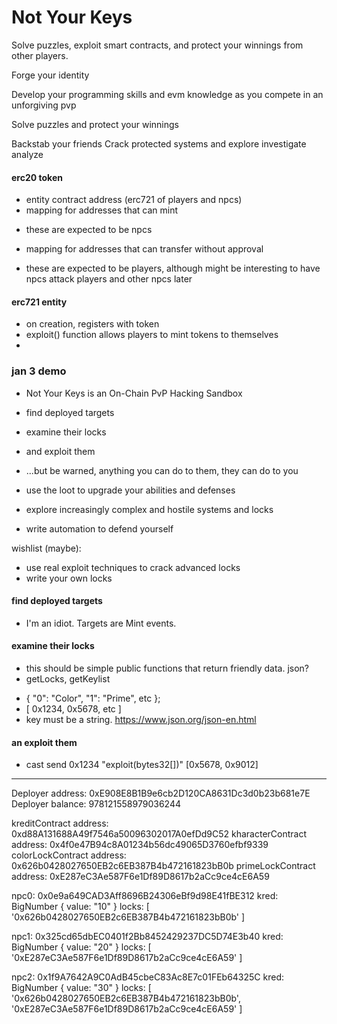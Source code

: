 # Not Your Keys

Solve puzzles, exploit smart contracts, and protect your winnings from other players.

Forge your identity

Develop your programming skills and evm knowledge as you compete in an unforgiving pvp 


Solve puzzles and protect your winnings

Backstab your friends
Crack protected systems and 
explore
investigate
analyze




#### erc20 token
 - entity contract address (erc721 of players and npcs)
 - mapping for addresses that can mint
  + these are expected to be npcs
 - mapping for addresses that can transfer without approval
  + these are expected to be players, although might be interesting to have npcs attack players and other npcs later

#### erc721 entity
 - on creation, registers with token
 - exploit() function allows players to mint tokens to themselves
 - 



### jan 3 demo
 - Not Your Keys is an On-Chain PvP Hacking Sandbox
 - find deployed targets
 - examine their locks
 - and exploit them
 - ...but be warned, anything you can do to them, they can do to you

 - use the loot to upgrade your abilities and defenses
 - explore increasingly complex and hostile systems and locks
 - write automation to defend yourself
 
 wishlist (maybe):
 - use real exploit techniques to crack advanced locks
 - write your own locks


#### find deployed targets
 <!-- - targets will be deployed from a specific address
 - honestly, it'd be nice if this address was a GameManager contract, but i dont have time for that today, so it'll just need to be a Goerli burner wallet
 - ok, i need a GameManager so I have a contract to monitor for deploy events
 - seadrch for contract creation events? -->

 - I'm an idiot. Targets are Mint events.

#### examine their locks
 - this should be simple public functions that return friendly data.  json?
 - getLocks, getKeylist
  + { "0": "Color", "1": "Prime", etc };
  + [ 0x1234, 0x5678, etc ]
  + key must be a string. https://www.json.org/json-en.html

#### an exploit them
 - cast send 0x1234 "exploit(bytes32[])" [0x5678, 0x9012]

 -----

Deployer address: 0xE908E8B1B9e6cb2D120CA8631Dc3d0b23b681e7E
Deployer balance: 978121558979036244

kreditContract address:     0xd88A131688A49f7546a50096302017A0efDd9C52
kharacterContract address:  0x4f0e47B94c8A01234b56dc49065D3760efbf9339
colorLockContract address:  0x626b0428027650EB2c6EB387B4b472161823bB0b
primeLockContract address:  0xE287eC3Ae587F6e1Df89D8617b2aCc9ce4cE6A59


npc0:  0x0e9a649CAD3Aff8696B24306eBf9d98E41fBE312
kred:  BigNumber { value: "10" }
locks: [ '0x626b0428027650EB2c6EB387B4b472161823bB0b' ]

npc1:  0x325cd65dbEC0401f2Bb8452429237DC5D74E3b40
kred:  BigNumber { value: "20" }
locks: [ '0xE287eC3Ae587F6e1Df89D8617b2aCc9ce4cE6A59' ]

npc2:  0x1f9A7642A9C0AdB45cbeC83Ac8E7c01FEb64325C
kred:  BigNumber { value: "30" }
locks: [
  '0x626b0428027650EB2c6EB387B4b472161823bB0b',
  '0xE287eC3Ae587F6e1Df89D8617b2aCc9ce4cE6A59'
]
